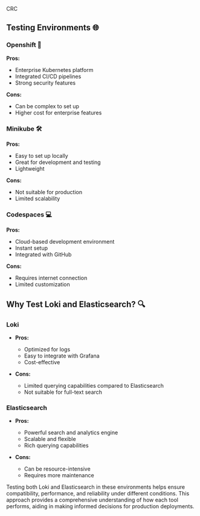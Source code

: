 CRC
## Testing Environments 🌐

### Openshift 🚀
**Pros:**
- Enterprise Kubernetes platform
- Integrated CI/CD pipelines
- Strong security features

**Cons:**
- Can be complex to set up
- Higher cost for enterprise features

### Minikube 🛠️
**Pros:**
- Easy to set up locally
- Great for development and testing
- Lightweight

**Cons:**
- Not suitable for production
- Limited scalability

### Codespaces 💻
**Pros:**
- Cloud-based development environment
- Instant setup
- Integrated with GitHub

**Cons:**
- Requires internet connection
- Limited customization

## Why Test Loki and Elasticsearch? 🔍

### Loki
- **Pros:**
    - Optimized for logs
    - Easy to integrate with Grafana
    - Cost-effective

- **Cons:**
    - Limited querying capabilities compared to Elasticsearch
    - Not suitable for full-text search

### Elasticsearch
- **Pros:**
    - Powerful search and analytics engine
    - Scalable and flexible
    - Rich querying capabilities

- **Cons:**
    - Can be resource-intensive
    - Requires more maintenance

Testing both Loki and Elasticsearch in these environments helps ensure compatibility, performance, and reliability under different conditions. This approach provides a comprehensive understanding of how each tool performs, aiding in making informed decisions for production deployments.